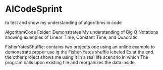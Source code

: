 # AICodeSprint
to test and show my understanding of algorithms in code 


AlgorithmCode Folder: Demonstrates My understanding of Big O Notations showing examples of Linear Time, Constant Time, and Quadratic.

FisherYatesShuffle: contains two projects one using an online example to demonstrate proper use ig the Fisher-Yates shuffle lebeled Ex at the end. the other project shows me using it in a real life scenorio in which The program calls upon existing file and reorganizes the data inside.
